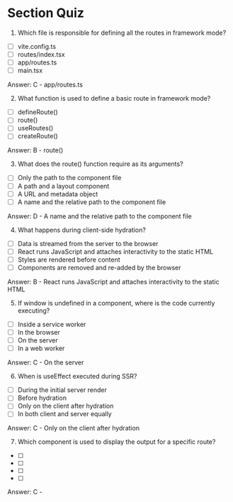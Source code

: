 # Section Quiz

1. Which file is responsible for defining all the routes in framework mode?

- [ ] vite.config.ts
- [ ] routes/index.tsx
- [ ] app/routes.ts
- [ ] main.tsx

Answer: C - app/routes.ts

2. What function is used to define a basic route in framework mode?

- [ ] defineRoute()
- [ ] route()
- [ ] useRoutes()
- [ ] createRoute()

Answer: B - route()

3.  What does the route() function require as its arguments?

- [ ] Only the path to the component file
- [ ] A path and a layout component
- [ ] A URL and metadata object
- [ ] A name and the relative path to the component file

Answer: D - A name and the relative path to the component file

4. What happens during client-side hydration?

- [ ] Data is streamed from the server to the browser
- [ ] React runs JavaScript and attaches interactivity to the static HTML
- [ ] Styles are rendered before content
- [ ] Components are removed and re-added by the browser

Answer: B - React runs JavaScript and attaches interactivity to the static HTML

5.  If window is undefined in a component, where is the code currently executing?

- [ ] Inside a service worker
- [ ] In the browser
- [ ] On the server
- [ ] In a web worker

Answer: C - On the server

6. When is useEffect executed during SSR?

- [ ] During the initial server render
- [ ] Before hydration
- [ ] Only on the client after hydration
- [ ] In both client and server equally

Answer: C -  Only on the client after hydration

7. Which component is used to display the output for a specific route?

- [ ] <Children />
- [ ] <Output />
- [ ] <Outlet />
- [ ] <App />

Answer: C - <Outlet />